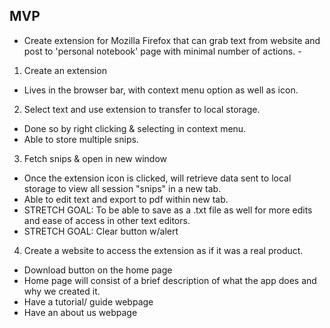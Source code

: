 <!--Technical requirements
Once you have instructor approval, break your MVP user stories down into technical requirements. Save these in a technical-requirements.md file in your repo.-->

## MVP
- Create extension for Mozilla Firefox that can grab text from 
website and post to 'personal notebook' page with minimal 
number of actions. -

1. Create an extension 
  * Lives in the browser bar, with context menu option as well 
    as icon.
 
2. Select text and use extension to transfer to local storage.
  *  Done so by right clicking & selecting in context menu.
  *  Able to store multiple snips.
  
3. Fetch snips & open in new window
  * Once the extension icon is clicked, will retrieve data 
    sent to local storage to view all session "snips" in a 
    new tab.
  * Able to edit text and export to pdf within new tab.
  * STRETCH GOAL: To be able to save as a .txt file as well 
    for more edits and ease of access in other text editors.    
  * STRETCH GOAL: Clear button w/alert

4. Create a website to access the extension as if it was a 
   real product.
  *  Download button on the home page
  *  Home page will consist of a brief description of what the 
     app does and why we created it.
  *  Have a tutorial/ guide webpage
  *  Have an about us webpage
  